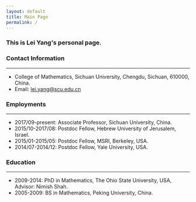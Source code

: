 ```yaml
---
layout: default
title: Main Page
permalink: /
---
```


### This is Lei Yang's personal page.

### Contact Information
---
- College of Mathematics, Sichuan University, 
Chengdu, Sichuan, 610000, China.
- Email: lei.yang@scu.edu.cn 



### Employments
---
- 2017/09-present: Associate Professor, Sichuan University, China.
- 2015/10-2017/08: Postdoc Fellow, Hebrew University of Jerusalem, Israel.
- 2015/01-2015/05: Postdoc Fellow, MSRI, Berkeley, USA.
- 2014/07-2014/12: Postdoc Fellow, Yale University, USA.


### Education
---
- 2009-2014: PhD in Mathematics, The Ohio State University, USA, Advisor: Nimish Shah.
- 2005-2009: BS in Mathematics, Peking University, China.



